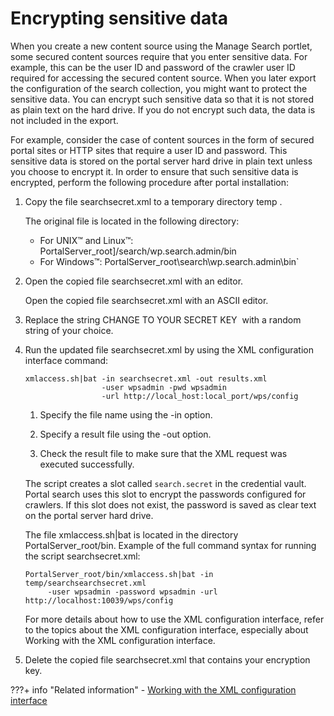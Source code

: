 # Encrypting sensitive data

When you create a new content source using the Manage Search portlet, some secured content sources require that you enter sensitive data. For example, this can be the user ID and password of the crawler user ID required for accessing the secured content source. When you later export the configuration of the search collection, you might want to protect the sensitive data. You can encrypt such sensitive data so that it is not stored as plain text on the hard drive. If you do not encrypt such data, the data is not included in the export.

For example, consider the case of content sources in the form of secured portal sites or HTTP sites that require a user ID and password. This sensitive data is stored on the portal server hard drive in plain text unless you choose to encrypt it. In order to ensure that such sensitive data is encrypted, perform the following procedure after portal installation:

1.  Copy the file searchsecret.xml to a temporary directory temp .

    The original file is located in the following directory:

    -   For UNIX™ and Linux™: PortalServer_root]/search/wp.search.admin/bin
    -   For Windows™: PortalServer_root\search\wp.search.admin\bin`

2.  Open the copied file searchsecret.xml with an editor.

    Open the copied file searchsecret.xml with an ASCII editor.

3.  Replace the string CHANGE TO YOUR SECRET KEY  with a random string of your choice.

4.  Run the updated file searchsecret.xml by using the XML configuration interface command:

    ```
    xmlaccess.sh|bat -in searchsecret.xml -out results.xml 
                     -user wpsadmin -pwd wpsadmin 
                     -url http://local_host:local_port/wps/config 
    ```

    1.  Specify the file name using the -in option.

    2.  Specify a result file using the -out option.

    3.  Check the result file to make sure that the XML request was executed successfully.

    The script creates a slot called `search.secret` in the credential vault. Portal search uses this slot to encrypt the passwords configured for crawlers. If this slot does not exist, the password is saved as clear text on the portal server hard drive.

    The file xmlaccess.sh|bat is located in the directory PortalServer_root/bin. Example of the full command syntax for running the script searchsecret.xml:

    ```
    PortalServer_root/bin/xmlaccess.sh|bat -in temp/searchsearchsecret.xml 
         -user wpsadmin -password wpsadmin -url http://localhost:10039/wps/config
    ```

    For more details about how to use the XML configuration interface, refer to the topics about the XML configuration interface, especially about Working with the XML configuration interface.

5.  Delete the copied file searchsecret.xml that contains your encryption key.

???+ info "Related information"
    -   [Working with the XML configuration interface](../../../../deployment/manage/portal_admin_tools/xml_config_interface/working_xml_config_interface/index.md)